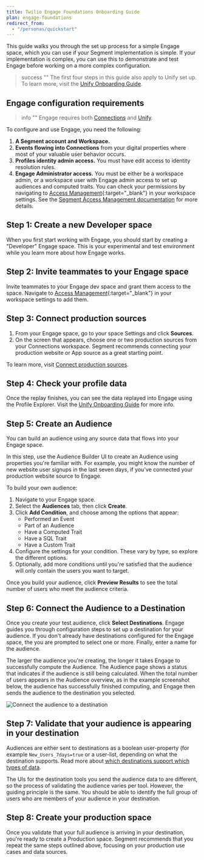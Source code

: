 ```yaml
---
title: Twilio Engage Foundations Onboarding Guide
plan: engage-foundations
redirect_from:
  - "/personas/quickstart"
---
```


This guide walks you through the set up process for a simple Engage space, which you can use if your Segment implementation is simple. If your implementation is complex, you can use this to demonstrate and test Engage before working on a more complex configuration.

> success ""
> The first four steps in this guide also apply to Unify set up. To learn more, visit the [Unify Onboarding Guide](/docs/unify/quickstart).

## Engage configuration requirements
> info ""
> Engage requires both [Connections](/docs/connections/) and [Unify](/docs/unify/).

To configure and use Engage, you need the following:

1. **A Segment account and Workspace.**
2. **Events flowing into Connections** from your digital properties where most of your valuable user behavior occurs.
3. **Profiles identity admin access.** You must have edit access to identity resolution rules.
4. **Engage Administrator access.** You must be either be a workspace admin, or a workspace user with Engage admin access to set up audiences and computed traits. You can check your permissions by navigating to [Access Management](https://app.segment.com/goto-my-workspace/settings/access-management){:target="_blank"} in your workspace settings. See the [Segment Access Management documentation](/docs/segment-app/iam/) for more details.

## Step 1: Create a new Developer space

When you first start working with Engage, you should start by creating a "Developer" Engage space. This is your experimental and test environment while you learn more about how Engage works.

<!-- TODO: I can't see this in any of the spaces I'm an admin in
To create a Engage space:
1. In your Segment workspace, click **Engage** from the left-navigation.
2.  -->

## Step 2: Invite teammates to your Engage space

Invite teammates to your Engage dev space and grant them access to the space. Navigate to [Access Management](https://app.segment.com/goto-my-workspace/settings/access-management){:target="_blank"} in your workspace settings to add them.

<!-- TODO: actually add steps here -->

## Step 3: Connect production sources

1. From your Engage space, go to your space Settings and click **Sources**.
2. On the screen that appears, choose one or two production sources from your Connections workspace.
   Segment recommends connecting your production website or App source as a great starting point.

To learn more, visit [Connect production sources](/docs/unify/quickstart/#step-3-connect-production-sources).

## Step 4: Check your profile data

Once the replay finishes, you can see the data replayed into Engage using the Profile Explorer. Visit the [Unify Onboarding Guide](/docs/unify/quickstart/#step-4-check-your-profile-data) for more info.

## Step 5: Create an Audience

You can build an audience using any source data that flows into your Engage space. 

In this step, use the Audience Builder UI to create an Audience using properties you're familiar with. For example, you might know the number of new website user signups in the last seven days, if you've connected your production website source to Engage. 

To build your own audience:
1. Navigate to your Engage space.
2. Select the **Audiences** tab, then click **Create**.
3. Click **Add Condition**, and choose among the options that appear:
   - Performed an Event
   - Part of an Audience
   - Have a Computed Trait
   - Have a SQL Trait
   - Have a Custom Trait
4. Configure the settings for your condition. These vary by type, so explore the different options.
5. Optionally, add more conditions until you're satisfied that the audience will only contain the users you want to target.

Once you build your audience, click **Preview Results** to see the total number of users who meet the audience criteria.


## Step 6:  Connect the Audience to a Destination

Once you create your test audience, click **Select Destinations**. Engage guides you through configuration steps to set up a destination for your audience. If you don't already have destinations configured for the Engage space, the you are prompted to select one or more. Finally, enter a name for the audience.

The larger the audience you're creating, the longer it takes Engage to successfully compute the Audience. The Audience page shows a status that indicates if the audience is still being calculated. When the total number of users appears in the Audience overview, as in the example screenshot below, the audience has successfully finished computing, and Engage then sends the audience to the destination you selected.


![Connect the audience to a destination](images/pers-qs-audience_dests.png)


## Step 7: Validate that your audience is appearing in your destination

Audiences are either sent to destinations as a boolean user-property (for example `New_Users_7days=true` or a user-list, depending on what the destination supports. Read more about [which destinations support which types of data](/docs/engage/using-engage-data/#engage-compatible-destinations-event-type).

The UIs for the destination tools you send the audience data to are different, so the process of validating the audience varies per tool. However, the guiding principle is the same. You should be able to identify the full group of users who are members of your audience in your destination.

## Step 8: Create your production space

Once you validate that your full audience is arriving in your destination, you're ready to create a Production space. Segment recommends that you repeat the same steps outlined above, focusing on your production use cases and data sources.
